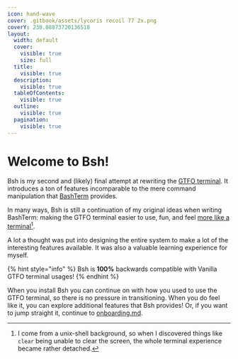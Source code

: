 ```yaml
---
icon: hand-wave
cover: .gitbook/assets/lycoris recoil 77 2x.png
coverY: 238.08873720136518
layout:
  width: default
  cover:
    visible: true
    size: full
  title:
    visible: true
  description:
    visible: true
  tableOfContents:
    visible: true
  outline:
    visible: true
  pagination:
    visible: true
---
```


# Welcome to Bsh!

Bsh is my second and (likely) final attempt at rewriting the [GTFO terminal](https://gtfo.fandom.com/wiki/Terminal). It introduces a ton of features incomparable to the mere command manipulation that [BashTerm](https://new.thunderstore.io/c/gtfo/p/food/BashTerm/) provides.

In many ways, Bsh is still a continuation of my original ideas when writing BashTerm: making the GTFO terminal easier to use, fun, and feel [more like a terminal](#user-content-fn-1)[^1].

A lot a thought was put into designing the entire system to make a lot of the interesting features available. It was also a valuable learning experience for myself.

{% hint style="info" %}
Bsh is **100%** backwards compatible with Vanilla GTFO terminal usages!
{% endhint %}

When you install Bsh you can continue on with how you used to use the GTFO terminal, so there is no pressure in transitioning. When you do feel like it, you can explore additional features that Bsh provides! Or, if you want to jump straight it, continue to [onboarding.md](basics/onboarding.md "mention").

[^1]: I come from a unix-shell background, so when I discovered things like `clear` being unable to clear the screen, the whole terminal experience became rather detached.
